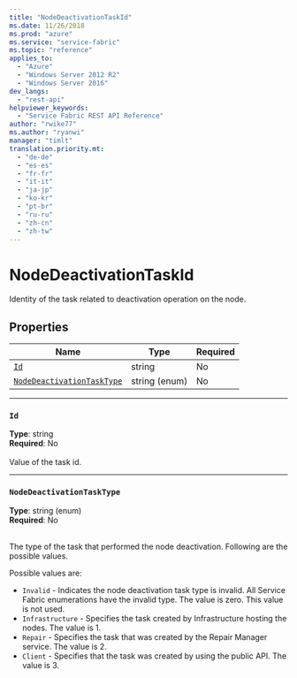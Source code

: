 ```yaml
---
title: "NodeDeactivationTaskId"
ms.date: 11/26/2018
ms.prod: "azure"
ms.service: "service-fabric"
ms.topic: "reference"
applies_to: 
  - "Azure"
  - "Windows Server 2012 R2"
  - "Windows Server 2016"
dev_langs: 
  - "rest-api"
helpviewer_keywords: 
  - "Service Fabric REST API Reference"
author: "rwike77"
ms.author: "ryanwi"
manager: "timlt"
translation.priority.mt: 
  - "de-de"
  - "es-es"
  - "fr-fr"
  - "it-it"
  - "ja-jp"
  - "ko-kr"
  - "pt-br"
  - "ru-ru"
  - "zh-cn"
  - "zh-tw"
---
```

# NodeDeactivationTaskId

Identity of the task related to deactivation operation on the node.

## Properties
| Name | Type | Required |
| --- | --- | --- |
| [`Id`](#id) | string | No |
| [`NodeDeactivationTaskType`](#nodedeactivationtasktype) | string (enum) | No |

____
### `Id`
__Type__: string <br/>
__Required__: No<br/>
<br/>
Value of the task id.

____
### `NodeDeactivationTaskType`
__Type__: string (enum) <br/>
__Required__: No<br/>
<br/>


The type of the task that performed the node deactivation. Following are the possible values.

Possible values are: 

  - `Invalid` - Indicates the node deactivation task type is invalid. All Service Fabric enumerations have the invalid type. The value is zero. This value is not used.
  - `Infrastructure` - Specifies the task created by Infrastructure hosting the nodes. The value is 1.
  - `Repair` - Specifies the task that was created by the Repair Manager service. The value is 2.
  - `Client` - Specifies that the task was created by using the public API. The value is 3.


